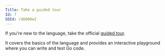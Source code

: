 ```yaml
---
Title: Take a guided tour
Id: 7
SOId: rd6000e2
---
```

If you're new to the language, take the official [guided tour](https://tour.golang.org/welcome/1).

It covers the basics of the language and provides an interactive playground where you can write and test Go code.
